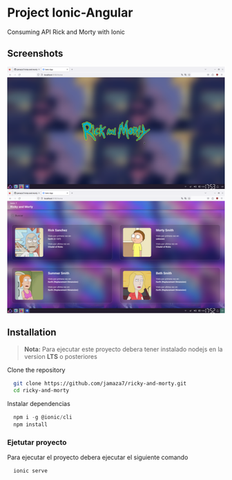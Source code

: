 # Project Ionic-Angular

Consuming API Rick and Morty with Ionic

## Screenshots

![App Screenshot](src/assets/demo/iconic_home.png)
![App Screenshot](src/assets/demo/ionic_ricky.png)

## Installation

> **Nota:** Para ejecutar este proyecto debera tener instalado nodejs en la version **LTS** o posteriores

Clone the repository

```bash
  git clone https://github.com/jamaza7/ricky-and-morty.git
  cd ricky-and-morty
```

Instalar dependencias

```javascript
  npm i -g @ionic/cli
  npm install
```

### Ejetutar proyecto

Para ejecutar el proyecto debera ejecutar el siguiente comando

```bash
  ionic serve
```
